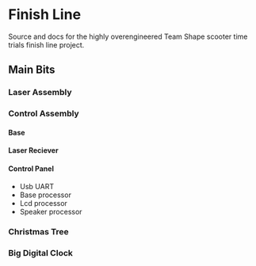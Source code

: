 # Finish Line

Source and docs for the highly overengineered Team Shape scooter time trials finish line project.

## Main Bits

### Laser Assembly

### Control Assembly

#### Base

#### Laser Reciever

#### Control Panel

* Usb UART
* Base processor
* Lcd processor
* Speaker processor

### Christmas Tree

### Big Digital Clock
